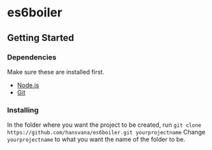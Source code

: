 # es6boiler

## Getting Started

### Dependencies
Make sure these are installed first.

* [Node.js](http://nodejs.org)
* [Git](https://git-scm.com/book/en/v2/Getting-Started-Installing-Git)

### Installing

In the folder where you want the project to be created, run
`git clone https://github.com/hansvana/es6boiler.git yourprojectname`
Change `yourprojectname` to what you want the name of the folder to be.
